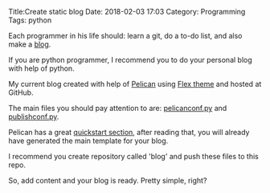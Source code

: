Title:Create static blog
Date: 2018-02-03 17:03
Category: Programming
Tags: python

Each programmer in his life should: learn a git, do a to-do list, and also make a [blog](https://github.com/DmytroLitvinov/blog). 

If you are python programmer, I recommend you to do your personal blog with help of python.

My current blog created with help of [Pelican](http://docs.getpelican.com/en/stable/) using [Flex theme](https://github.com/alexandrevicenzi/Flex) 
and hosted at GitHub. 

The main files you should pay attention to are: [pelicanconf.py](https://github.com/DmytroLitvinov/blog/blob/master/pelicanconf.py) 
and [publishconf.py](https://github.com/DmytroLitvinov/blog/blob/master/publishconf.py).

Pelican has a great [quickstart section](http://docs.getpelican.com/en/stable/quickstart.html), 
after reading that, you will already have generated the main template for your blog.

I recommend you create repository called 'blog' and push these files to this repo.

So, add content and your blog is ready. Pretty simple, right?
